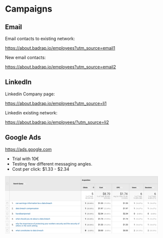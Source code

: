 # Campaigns

## Email

Email contacts to existing network:

<https://about.badrap.io/employees?utm_source=email1>

New email contacts:

<https://about.badrap.io/employees?utm_source=email2>

## LinkedIn

Linkedin Company page:

<https://about.badrap.io/employees?utm_source=li1>

Linkedin existing network:

<https://about.badrap.io/employees/?utm_source=li2>

## Google Ads

<https://ads.google.com>

* Trial with 10€
* Testing few different messaging angles.
* Cost per click: $1.33 - $2.34

![CPC](cpc.png)
